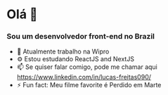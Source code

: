 # Olá 👋

### Sou um desenvolvedor front-end no Brazil

- 🏢 Atualmente trabalho na Wipro
- ⚙️ Estou estudando ReactJS and NextJS
- 📫 Se quiser falar comigo, pode me chamar aqui https://www.linkedin.com/in/lucas-freitas090/
- ⚡️ Fun fact: Meu filme favorite é Perdido em Marte
